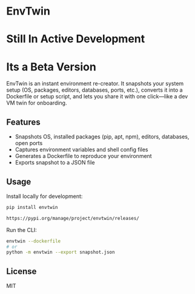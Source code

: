 # EnvTwin
# Still In Active Development
# Its a Beta Version

EnvTwin is an instant environment re-creator. It snapshots your system setup (OS, packages, editors, databases, ports, etc.), converts it into a Dockerfile or setup script, and lets you share it with one click—like a dev VM twin for onboarding.

## Features
- Snapshots OS, installed packages (pip, apt, npm), editors, databases, open ports
- Captures environment variables and shell config files
- Generates a Dockerfile to reproduce your environment
- Exports snapshot to a JSON file

## Usage

Install locally for development:

```sh
pip install envtwin

https://pypi.org/manage/project/envtwin/releases/
```

Run the CLI:

```sh
envtwin --dockerfile
# or
python -m envtwin --export snapshot.json
```

## License
MIT
